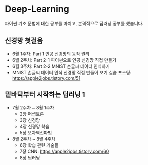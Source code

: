 # Deep-Learning
파이썬 기초 문법에 대한 공부를 마치고, 본격적으로 딥러닝 공부를 했습니다.<br>
## 신경망 첫걸음
- 6월 1주차: Part 1 인공 신경망의 동작 원리
- 6월 2주차: Part 2-1 파이썬으로 인공 신경망 직접 만들기
- 6월 3주차: Part 2-2 MNIST 손글씨 데이터 인식하기
- MNIST 손글씨 데이터 인식 신경망 직접 만들어 보기 실습 포스팅: https://apple2jobs.tistory.com/51
## 밑바닥부터 시작하는 딥러닝 1
- 7월 2주차 ~ 8월 1주차
  - 2장 퍼셉트론
  - 3장 신경망
  - 4장 신경망 학습
  - 5장 오차역전파법
- 8월 2주차 ~ 8월 4주차
  - 6장 학습 관련 기술들
  - 7장 CNN: https://apple2jobs.tistory.com/60
  - 8장 딥러닝
    
